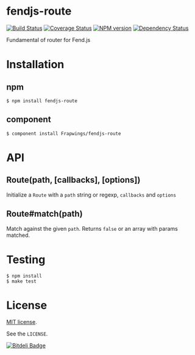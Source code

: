 # fendjs-route

[![Build Status](https://travis-ci.org/Frapwings/fendjs-route.png?branch=master)](https://travis-ci.org/Frapwings/fendjs-route) [![Coverage Status](https://coveralls.io/repos/Frapwings/fendjs-route/badge.png)](https://coveralls.io/r/Frapwings/fendjs-route) [![NPM version](https://badge.fury.io/js/fendjs-route.png)](http://badge.fury.io/js/fendjs-route) [![Dependency Status](https://david-dm.org/Frapwings/fendjs-route.png)](https://david-dm.org/Frapwings/fendjs-route)

Fundamental of router for Fend.js

# Installation

## npm

```
$ npm install fendjs-route
```

## component

```
$ component install Frapwings/fendjs-route
```

# API

## Route(path, [callbacks], [options])

Initialize a `Route` with a `path` string or regexp, `callbacks` and `options`

## Route#match(path)

Match against the given `path`. Returns `false` or an array with params matched.

# Testing

```
$ npm install
$ make test
```

# License

[MIT license](http://www.opensource.org/licenses/mit-license.php).

See the `LICENSE`.


[![Bitdeli Badge](https://d2weczhvl823v0.cloudfront.net/Frapwings/fendjs-route/trend.png)](https://bitdeli.com/free "Bitdeli Badge")

